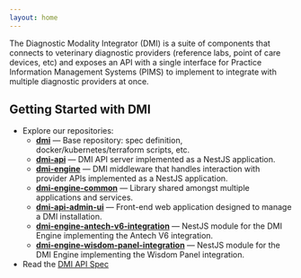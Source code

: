 ```yaml
---
layout: home
---
```


The Diagnostic Modality Integrator (DMI) is a suite of components that connects to veterinary diagnostic providers
(reference labs, point of care devices, etc) and exposes an API with a single interface for Practice Information
Management Systems (PIMS) to implement to integrate with multiple diagnostic providers at once.

<h2>Getting Started with DMI</h2>

<ul>
  <li>
    Explore our repositories:
    <ul>
      <li><a href="https://github.com/nominal-systems/dmi"><strong>dmi</strong></a> — Base repository: spec definition, docker/kubernetes/terraform scripts, etc.</li>
      <li><a href="https://github.com/nominal-systems/dmi-api"><strong>dmi-api</strong></a> — DMI API server implemented as a NestJS application.</li>
      <li><a href="https://github.com/nominal-systems/dmi-engine"><strong>dmi-engine</strong></a> — DMI middleware that handles interaction with provider APIs implemented as a NestJS application.</li>
      <li><a href="https://github.com/nominal-systems/dmi-engine-common"><strong>dmi-engine-common</strong></a> — Library shared amongst multiple applications and services.</li>
      <li><a href="https://github.com/nominal-systems/dmi-api-admin-ui"><strong>dmi-api-admin-ui</strong></a> — Front-end web application designed to manage a DMI installation.</li>
      <li><a href="https://github.com/nominal-systems/dmi-engine-antech-v6-integration"><strong>dmi-engine-antech-v6-integration</strong></a> — NestJS module for the DMI Engine implementing the Antech V6 integration.</li>
      <li><a href="https://github.com/nominal-systems/dmi-engine-wisdom-panel-integration"><strong>dmi-engine-wisdom-panel-integration</strong></a> — NestJS module for the DMI Engine implementing the Wisdom Panel integration.</li>
    </ul>
  </li>
  <li>Read the <a href="https://nominal.stoplight.io/docs/dmi">DMI API Spec</a></li>
</ul>
